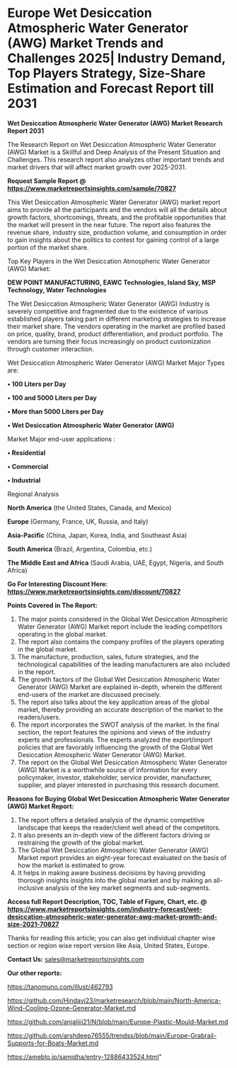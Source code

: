 # Europe Wet Desiccation Atmospheric Water Generator (AWG) Market Trends and Challenges 2025| Industry Demand, Top Players Strategy, Size-Share Estimation and Forecast Report till 2031

<strong>Wet Desiccation Atmospheric Water Generator (AWG) Market Research Report 2031</strong>

The Research Report on Wet Desiccation Atmospheric Water Generator (AWG) Market is a Skillful and Deep Analysis of the Present Situation and Challenges. This research report also analyzes other important trends and market drivers that will affect market growth over 2025-2031.

<strong>Request Sample Report @ <a href=https://www.marketreportsinsights.com/sample/70827>https://www.marketreportsinsights.com/sample/70827</a></strong>

This Wet Desiccation Atmospheric Water Generator (AWG) market report aims to provide all the participants and the vendors will all the details about growth factors, shortcomings, threats, and the profitable opportunities that the market will present in the near future. The report also features the revenue share, industry size, production volume, and consumption in order to gain insights about the politics to contest for gaining control of a large portion of the market share.

Top Key Players in the Wet Desiccation Atmospheric Water Generator (AWG) Market:

<strong>DEW POINT MANUFACTURING, EAWC Technologies, Island Sky, MSP Technology, Water Technologies</strong>

The Wet Desiccation Atmospheric Water Generator (AWG) Industry is severely competitive and fragmented due to the existence of various established players taking part in different marketing strategies to increase their market share. The vendors operating in the market are profiled based on price, quality, brand, product differentiation, and product portfolio. The vendors are turning their focus increasingly on product customization through customer interaction.

Wet Desiccation Atmospheric Water Generator (AWG) Market Major Types are:

<strong>• 100 Liters per Day

• 100 and 5000 Liters per Day

• More than 5000 Liters per Day

• Wet Desiccation Atmospheric Water Generator (AWG)</strong>

Market Major end-user applications :

<strong>• Residential

• Commercial

• Industrial</strong>

Regional Analysis

</u><strong><b>North America</b></strong> (the United States, Canada, and Mexico)

<strong><b>Europe </b></strong>(Germany, France, UK, Russia, and Italy)

<strong><b>Asia-Pacific</b></strong> (China, Japan, Korea, India, and Southeast Asia)

<strong><b>South America</b></strong> (Brazil, Argentina, Colombia, etc.)

<strong><b>The Middle East and Africa</b></strong> (Saudi Arabia, UAE, Egypt, Nigeria, and South Africa)

<strong>Go For Interesting Discount Here: <a href=https://www.marketreportsinsights.com/discount/70827>https://www.marketreportsinsights.com/discount/70827</a></strong>

<strong>Points Covered in The Report:</strong>
<ol>
  <li>The major points considered in the Global Wet Desiccation Atmospheric Water Generator (AWG) Market report include the leading competitors operating in the global market.</li>
  <li>The report also contains the company profiles of the players operating in the global market.</li>
  <li>The manufacture, production, sales, future strategies, and the technological capabilities of the leading manufacturers are also included in the report.</li>
  <li>The growth factors of the Global Wet Desiccation Atmospheric Water Generator (AWG) Market are explained in-depth, wherein the different end-users of the market are discussed precisely.</li>
  <li>The report also talks about the key application areas of the global market, thereby providing an accurate description of the market to the readers/users.</li>
  <li>The report incorporates the SWOT analysis of the market. In the final section, the report features the opinions and views of the industry experts and professionals. The experts analyzed the export/import policies that are favorably influencing the growth of the Global Wet Desiccation Atmospheric Water Generator (AWG) Market.</li>
  <li>The report on the Global Wet Desiccation Atmospheric Water Generator (AWG) Market is a worthwhile source of information for every policymaker, investor, stakeholder, service provider, manufacturer, supplier, and player interested in purchasing this research document.</li>
</ol>
<strong>Reasons for Buying Global Wet Desiccation Atmospheric Water Generator (AWG) Market Report:</strong>

<ol>
  <li>The report offers a detailed analysis of the dynamic competitive landscape that keeps the reader/client well ahead of the competitors.</li>
  <li>It also presents an in-depth view of the different factors driving or restraining the growth of the global market.</li>
  <li>The Global Wet Desiccation Atmospheric Water Generator (AWG) Market report provides an eight-year forecast evaluated on the basis of how the market is estimated to grow.</li>
  <li>It helps in making aware business decisions by having providing thorough insights insights into the global market and by making an all-inclusive analysis of the key market segments and sub-segments.</li>
</ol>
<strong>Access full Report Description, TOC, Table of Figure, Chart, etc. @ <a href=https://www.marketreportsinsights.com/industry-forecast/wet-desiccation-atmospheric-water-generator-awg-market-growth-and-size-2021-70827>https://www.marketreportsinsights.com/industry-forecast/wet-desiccation-atmospheric-water-generator-awg-market-growth-and-size-2021-70827</a></strong>


Thanks for reading this article; you can also get individual chapter wise section or region wise report version like Asia, United States, Europe.

<strong>Contact Us:</strong>
sales@marketreportsinsights.com

<strong>Our other reports:</strong>

<a href=https://tanomuno.com/illust/462793>https://tanomuno.com/illust/462793</a>

<a href=https://github.com/Hindavi23/marketresearch/blob/main/North-America-Wind-Cooling-Ozone-Generator-Market.md>https://github.com/Hindavi23/marketresearch/blob/main/North-America-Wind-Cooling-Ozone-Generator-Market.md</a>

<a href=https://github.com/anjaliiii21/N/blob/main/Europe-Plastic-Mould-Market.md>https://github.com/anjaliiii21/N/blob/main/Europe-Plastic-Mould-Market.md</a>

<a href=https://github.com/arshdeep76555/trendss/blob/main/Europe-Grabrail-Supports-for-Boats-Market.md>https://github.com/arshdeep76555/trendss/blob/main/Europe-Grabrail-Supports-for-Boats-Market.md</a>

<a href=https://ameblo.jp/samidha/entry-12886433524.html>https://ameblo.jp/samidha/entry-12886433524.html</a>"
